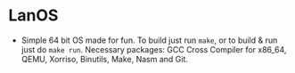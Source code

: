 # LanOS
- Simple 64 bit OS made for fun. To build just run `make`, or to build & run just do `make run`. Necessary packages: GCC Cross Compiler for x86_64, QEMU, Xorriso, Binutils, Make, Nasm and Git.
